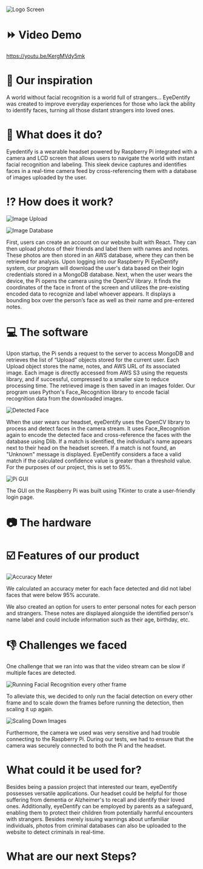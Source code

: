 ![Logo Screen](https://github.com/asyf16/eyeDentify/assets/144833617/93f2774c-cb8f-460a-b17f-5b9b4132dfc6)
# ⏩ Video Demo
https://youtu.be/KergMVdy5mk 

# 🧠 Our inspiration
A world without facial recognition is a world full of strangers... EyeDentify was created to improve everyday experiences for those who lack the ability to identify faces, turning all those distant strangers into loved ones.

# 🤔 What does it do? 
Eyedentify is a wearable headset powered by Raspberry Pi integrated with a camera and LCD screen that allows users to navigate the world with instant facial recognition and labeling. This sleek device captures and identifies faces in a real-time camera feed by cross-referencing them with a database of images uploaded by the user.

# ⁉️ How does it work?
![Image Upload](https://github.com/asyf16/eyeDentify/assets/144833617/156c34c8-c039-43ca-891f-1ca70a769205)

![Image Database](https://github.com/asyf16/eyeDentify/assets/144833617/666418d2-f1a3-4b7c-a8a4-3a52e3c9caa0)

First, users can create an account on our website built with React. They can then upload photos of their friends and label them with names and notes. These photos are then stored in an AWS database, where they can then be retrieved for analysis. Upon logging into our Raspberry Pi EyeDentify system, our program will download the user's data based on their login credentials stored in a MongoDB database. Next, when the user wears the device, the Pi opens the camera using the OpenCV library. It finds the coordinates of the face in front of the screen and utilizes the pre-existing encoded data to recognize and label whoever appears. It displays a bounding box over the person’s face as well as their name and pre-entered notes.

# 💻 The software 
Upon startup, the Pi sends a request to the server to access MongoDB and retrieves the list of “Upload” objects stored for the current user. Each Upload object stores the name, notes, and AWS URL of its associated image. Each image is directly accessed from AWS S3 using the requests library, and if successful, compressed to a smaller size to reduce processing time. The retrieved image is then saved in an images folder. Our program uses Python's Face_Recognition library to encode facial recognition data from the downloaded images. 

![Detected Face](https://github.com/asyf16/eyeDentify/assets/144833617/83db14eb-4fcc-4cd5-8efc-f9ee9b1ae41c)

When the user wears our headset, eyeDentify uses the OpenCV library to process and detect faces in the camera stream. It uses Face_Recognition again to encode the detected face and cross-reference the faces with the database using Dlib. If a match is identified, the individual's name appears next to their head on the headset screen. If a match is not found, an "Unknown" message is displayed. EyeDentify considers a face a valid match if the calculated confidence value is greater than a threshold value. For the purposes of our project, this is set to 95%. 

![Pi GUI](https://github.com/asyf16/eyeDentify/assets/144833617/73eedc5c-606b-4ccf-9578-0057526ff24a)

The GUI on the Raspberry Pi was built using TKinter to crate a user-friendly login page. 

# 📷 The hardware  

# ☑️ Features of our product

![Accuracy Meter](https://github.com/asyf16/eyeDentify/assets/144833617/bf723d07-e886-4379-adae-4bd780dcd2e8)

We calculated an accuracy meter for each face detected and did not label faces that were below 95% accurate. 

We also created an option for users to enter personal notes for each person and strangers. These notes are displayed alongside the identified person's name label and could include information such as their age, birthday, etc. 

# 👎 Challenges we faced
One challenge that we ran into was that the video stream can be slow if multiple faces are detected. 

![Running Facial Recognition every other frame](https://github.com/asyf16/eyeDentify/assets/144833617/a95b22f9-c61f-4b66-8a34-8daec0fc9fca)

To alleviate this, we decided to only run the facial detection on every other frame and to scale down the frames before running the detection, then scaling it up again. 

![Scaling Down Images](https://github.com/asyf16/eyeDentify/assets/144833617/84edd6a2-2e82-4e18-9ed5-07f6377c8bbb)

Furthermore, the camera we used was very sensitive and had trouble connecting to the Raspberry Pi. During our tests, we had to ensure that the camera was securely connected to both the Pi and the headset. 

# What could it be used for?
Besides being a passion project that interested our team, eyeDentify possesses versatile applications. Our headset could be helpful for those suffering from dementia or Alzheimer's to recall and identify their loved ones. Additionally, eyeDentify can be employed by parents as a safeguard, enabling them to protect their children from potentially harmful encounters with strangers. Besides merely issuing warnings about unfamiliar individuals, photos from criminal databases can also be uploaded to the website to detect criminals in real-time. 

# What are our next Steps?

